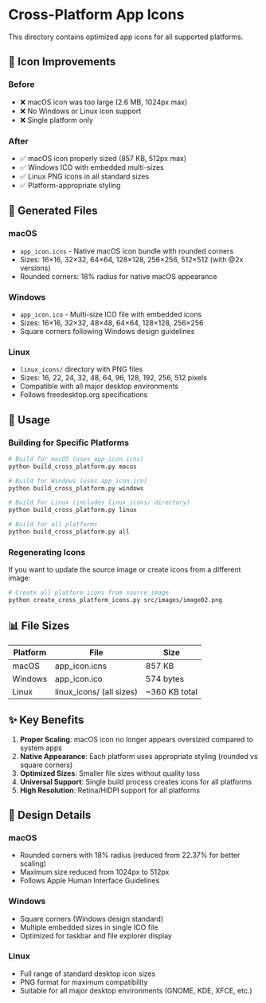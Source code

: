 # Cross-Platform App Icons

This directory contains optimized app icons for all supported platforms.

## 🎯 Icon Improvements

### Before
- ❌ macOS icon was too large (2.6 MB, 1024px max)
- ❌ No Windows or Linux icon support
- ❌ Single platform only

### After  
- ✅ macOS icon properly sized (857 KB, 512px max)
- ✅ Windows ICO with embedded multi-sizes
- ✅ Linux PNG icons in all standard sizes
- ✅ Platform-appropriate styling

## 📁 Generated Files

### macOS
- `app_icon.icns` - Native macOS icon bundle with rounded corners
- Sizes: 16×16, 32×32, 64×64, 128×128, 256×256, 512×512 (with @2x versions)
- Rounded corners: 18% radius for native macOS appearance

### Windows
- `app_icon.ico` - Multi-size ICO file with embedded icons
- Sizes: 16×16, 32×32, 48×48, 64×64, 128×128, 256×256
- Square corners following Windows design guidelines

### Linux
- `linux_icons/` directory with PNG files
- Sizes: 16, 22, 24, 32, 48, 64, 96, 128, 192, 256, 512 pixels
- Compatible with all major desktop environments
- Follows freedesktop.org specifications

## 🔧 Usage

### Building for Specific Platforms

```bash
# Build for macOS (uses app_icon.icns)
python build_cross_platform.py macos

# Build for Windows (uses app_icon.ico)
python build_cross_platform.py windows

# Build for Linux (includes linux_icons/ directory)
python build_cross_platform.py linux

# Build for all platforms
python build_cross_platform.py all
```

### Regenerating Icons

If you want to update the source image or create icons from a different image:

```bash
# Create all platform icons from source image
python create_cross_platform_icons.py src/images/image02.png
```

## 📊 File Sizes

| Platform | File | Size |
|----------|------|------|
| macOS | app_icon.icns | 857 KB |
| Windows | app_icon.ico | 574 bytes |
| Linux | linux_icons/ (all sizes) | ~360 KB total |

## ✨ Key Benefits

1. **Proper Scaling**: macOS icon no longer appears oversized compared to system apps
2. **Native Appearance**: Each platform uses appropriate styling (rounded vs square corners)
3. **Optimized Sizes**: Smaller file sizes without quality loss
4. **Universal Support**: Single build process creates icons for all platforms
5. **High Resolution**: Retina/HiDPI support for all platforms

## 🎨 Design Details

### macOS
- Rounded corners with 18% radius (reduced from 22.37% for better scaling)
- Maximum size reduced from 1024px to 512px
- Follows Apple Human Interface Guidelines

### Windows
- Square corners (Windows design standard)
- Multiple embedded sizes in single ICO file
- Optimized for taskbar and file explorer display

### Linux
- Full range of standard desktop icon sizes
- PNG format for maximum compatibility
- Suitable for all major desktop environments (GNOME, KDE, XFCE, etc.)
